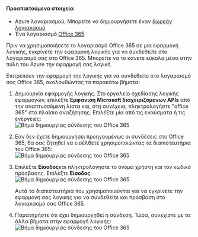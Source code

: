 #### <a name="prerequisites"></a>Προαπαιτούμενα στοιχεία
- Azure λογαριασμού; Μπορείτε να δημιουργήσετε έναν [δωρεάν λογαριασμό](https://azure.microsoft.com/free)
- Ένα λογαριασμό [Office 365](https://office365.com)  

Πριν να χρησιμοποιήσετε το λογαριασμό Office 365 σε μια εφαρμογή λογικής, εγκρίνετε την εφαρμογή λογικής για να συνδεθείτε στο λογαριασμό σας στο Office 365. Μπορείτε να το κάνετε εύκολα μέσα στην πύλη του Azure την εφαρμογή σας λογική.  

Επιτρέπουν την εφαρμογή της λογικής για να συνδεθείτε στο λογαριασμό σας Office 365, ακολουθώντας τα παρακάτω βήματα:

1. Δημιουργία εφαρμογής λογικής. Στο εργαλείο σχεδίασης λογικής εφαρμογών, επιλέξτε **Εμφάνιση Microsoft διαχειριζόμενων APIs** από την αναπτυσσόμενη λίστα και, στη συνέχεια, πληκτρολογήστε "office 365" στο πλαίσιο αναζήτησης. Επιλέξτε μία από τις εναύσματα ή τις ενέργειες:  
    ![Βήμα δημιουργίας σύνδεσης του Office 365](./media/connectors-create-api-office365-outlook/office365-sendemail.png)  

2. Εάν δεν έχετε δημιουργήσει προηγουμένως οι συνδέσεις στο Office 365, θα σας ζητηθεί να εισέλθετε χρησιμοποιώντας τα διαπιστευτήρια του Office 365:  
    ![Βήμα δημιουργίας σύνδεσης του Office 365](./media/connectors-create-api-office365-outlook/office365-signin.png)  

3. Επιλέξτε **Είσοδος**και πληκτρολογήστε το όνομα χρήστη και τον κωδικό πρόσβασης. Επιλέξτε **Είσοδος**:  
    ![Βήμα δημιουργίας σύνδεσης του Office 365](./media/connectors-create-api-office365-outlook/office365-usernamepassword.png)

    Αυτά τα διαπιστευτήρια που χρησιμοποιούνται για να εγκρίνετε την εφαρμογή σας λογικής για να συνδεθείτε και πρόσβαση στο λογαριασμό σας Office 365. 

4. Παρατηρήστε ότι έχει δημιουργηθεί η σύνδεση. Τώρα, συνεχίστε με τα άλλα βήματα στην εφαρμογή λογικής:   
    ![Βήμα δημιουργίας σύνδεσης του Office 365](./media/connectors-create-api-office365-outlook/office365-sendemailproperties.png)  
  